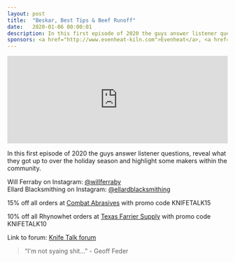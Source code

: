 ```yaml
---
layout: post
title:  "Beskar, Best Tips & Beef Runoff"
date:   2020-01-06 00:00:01
description: In this first episode of 2020 the guys answer listener questions, reveal what they got up to over the holiday season and highlight some makers within the community. 
sponsors: <a href="http://www.evenheat-kiln.com">Evenheat</a>, <a href="http://www.combatabrasives.com">Combat Abrasives</a>, <a href="https://www.indasa-abrasives.com">IndasaUSA</a>, and <a href="http://www.texasfarriersupply.com">Texas Farrier Supply</a>.
---
```

                
<iframe height="200px" width="100%" frameborder="no" scrolling="no" seamless src="https://player.simplecast.com/c71e5993-735c-4fbe-b00a-f797036f9421?dark=false"></iframe>

In this first episode of 2020 the guys answer listener questions, reveal what they got up to over the holiday season and highlight some makers within the community.  
  

Will Ferraby on Instagram: <a href="https://instagram.com/willferraby">@willferraby</a>  
Ellard Blacksmithing on Instagram: <a href="https://instagram.com/ellardblacksmithing">@ellardblacksmithing</a>





      

            
  














  
15% off all orders at  <a href="http://www.combatabrasives.com">Combat Abrasives</a> with promo code KNIFETALK15

10% off all Rhynowhet orders at  <a href="http://www.texasfarriersupply.com">Texas Farrier Supply</a> with promo code KNIFETALK10
 

   
  

Link to forum: <a href="http://forum.knifetalk.net">Knife Talk forum</a>




 


<blockquote class="largeQuote">“I'm not syaing shit..." - Geoff Feder</blockquote>



